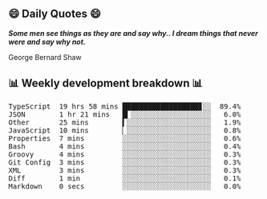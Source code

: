 ## 😄 Daily Quotes 😄

_**Some men see things as they are and say why.. I dream things that never were and say why not.**_

George Bernard Shaw



## 📊 Weekly development breakdown 📊

<pre>TypeScript  19 hrs 58 mins ██████████████████▊░░  89.4%
JSON        1 hr 21 mins   █▎░░░░░░░░░░░░░░░░░░░   6.0%
Other       25 mins        ▍░░░░░░░░░░░░░░░░░░░░   1.9%
JavaScript  10 mins        ▏░░░░░░░░░░░░░░░░░░░░   0.8%
Properties  7 mins         ░░░░░░░░░░░░░░░░░░░░░   0.6%
Bash        4 mins         ░░░░░░░░░░░░░░░░░░░░░   0.4%
Groovy      4 mins         ░░░░░░░░░░░░░░░░░░░░░   0.3%
Git Config  3 mins         ░░░░░░░░░░░░░░░░░░░░░   0.3%
XML         3 mins         ░░░░░░░░░░░░░░░░░░░░░   0.3%
Diff        1 min          ░░░░░░░░░░░░░░░░░░░░░   0.1%
Markdown    0 secs         ░░░░░░░░░░░░░░░░░░░░░   0.0%</pre>
